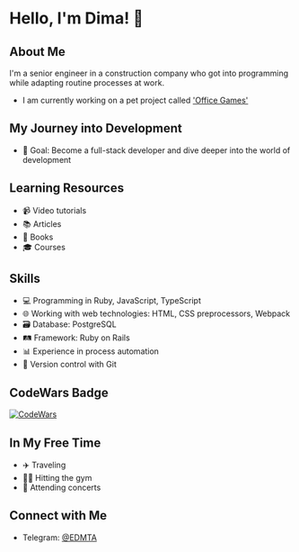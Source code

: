 # Hello, I'm Dima! 👋

## About Me
I'm a senior engineer in a construction company who got into programming while adapting routine processes at work.
- I am currently working on a pet project called ['Office Games'](https://github.com/EskovDMTA/office-games)

## My Journey into Development
- 🎯 Goal: Become a full-stack developer and dive deeper into the world of development

## Learning Resources
- 📹 Video tutorials
- 📚 Articles
- 📖 Books
- 🎓 Courses

## Skills
- 💻 Programming in Ruby, JavaScript, TypeScript
- 🌐 Working with web technologies: HTML, CSS preprocessors, Webpack
- 🗃️ Database: PostgreSQL
- 🛤️ Framework: Ruby on Rails
- 📊 Experience in process automation
- 🔗 Version control with Git

## CodeWars Badge
[![CodeWars](https://www.codewars.com/users/eskovdmt/badges/large)](https://www.codewars.com/users/eskovdmt)

## In My Free Time
- ✈️ Traveling
- 🏋️‍♂️ Hitting the gym
- 🎤 Attending concerts

## Connect with Me
- Telegram: [@EDMTA](https://t.me/EDMTA)
